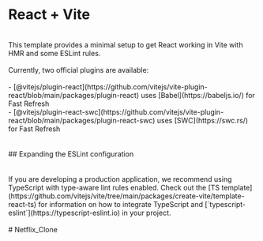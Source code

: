 # React + Vite
<br>
This template provides a minimal setup to get React working in Vite with HMR and some ESLint rules.
<br><br>
Currently, two official plugins are available:
<br><br>
- [@vitejs/plugin-react](https://github.com/vitejs/vite-plugin-react/blob/main/packages/plugin-react) uses [Babel](https://babeljs.io/) for Fast Refresh <br>
- [@vitejs/plugin-react-swc](https://github.com/vitejs/vite-plugin-react/blob/main/packages/plugin-react-swc) uses [SWC](https://swc.rs/) for Fast Refresh <br>
<br><br>
## Expanding the ESLint configuration <br>
<br><br>
If you are developing a production application, we recommend using TypeScript with type-aware lint rules enabled. Check out the [TS template] <br>(https://github.com/vitejs/vite/tree/main/packages/create-vite/template-react-ts) for information on how to integrate TypeScript and [`typescript-eslint`](https://typescript-eslint.io) in your project. <br><br>
#   N e t f l i x _ C l o n e <br><br>
 
 
